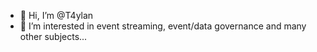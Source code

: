 - 👋 Hi, I’m @T4ylan
- 👀 I’m interested in event streaming, event/data governance and many other subjects...

<!---
T4ylan/T4ylan is a ✨ special ✨ repository because its `README.md` (this file) appears on your GitHub profile.
You can click the Preview link to take a look at your changes.
--->
